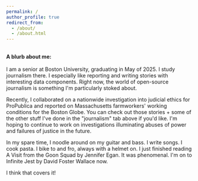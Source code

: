 ```yaml
---
permalink: /
author_profile: true
redirect_from: 
  - /about/
  - /about.html
---
```



<br>**A blurb about me:** <br><br>
I am a senior at Boston University, graduating in May of 2025. I study journalism there. I especially like reporting and writing stories with interesting data components. Right now, the world of open-source journalism is something I'm particularly stoked about. 

Recently, I collaborated on a nationwide investigation into judicial ethics for ProPublica and reported on Massachusetts farmworkers' working conditions for the Boston Globe. You can check out those stories + some of the other stuff I've done in the "journalism" tab above if you'd like. I'm hoping to continue to work on investigations illuminating abuses of power and failures of justice in the future.

In my spare time, I noodle around on my guitar and bass. I write songs. I cook pasta. I bike to and fro, always with a helmet on. I just finished reading A Visit from the Goon Squad by Jennifer Egan. It was phenomenal. I'm on to Infinite Jest by David Foster Wallace now.

I think that covers it!
